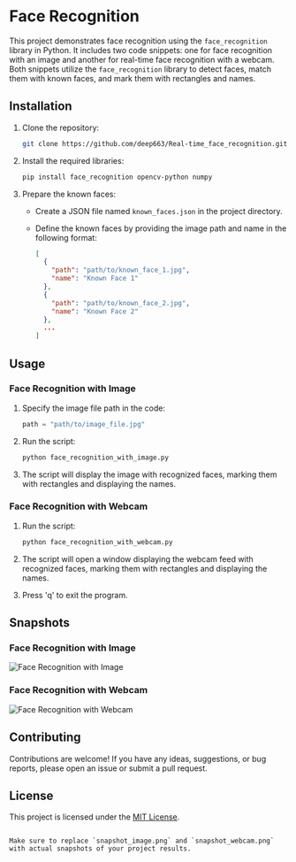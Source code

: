 # Face Recognition

This project demonstrates face recognition using the `face_recognition` library in Python. It includes two code snippets: one for face recognition with an image and another for real-time face recognition with a webcam. Both snippets utilize the `face_recognition` library to detect faces, match them with known faces, and mark them with rectangles and names.

## Installation

1. Clone the repository:

   ```bash
   git clone https://github.com/deep663/Real-time_face_recognition.git
   ```

2. Install the required libraries:

   ```bash
   pip install face_recognition opencv-python numpy
   ```

3. Prepare the known faces:

   - Create a JSON file named `known_faces.json` in the project directory.
   - Define the known faces by providing the image path and name in the following format:

     ```json
     [
       {
         "path": "path/to/known_face_1.jpg",
         "name": "Known Face 1"
       },
       {
         "path": "path/to/known_face_2.jpg",
         "name": "Known Face 2"
       },
       ...
     ]
     ```

## Usage

### Face Recognition with Image

1. Specify the image file path in the code:

   ```python
   path = "path/to/image_file.jpg"
   ```

2. Run the script:

   ```bash
   python face_recognition_with_image.py
   ```

3. The script will display the image with recognized faces, marking them with rectangles and displaying the names.

### Face Recognition with Webcam

1. Run the script:

   ```bash
   python face_recognition_with_webcam.py
   ```

2. The script will open a window displaying the webcam feed with recognized faces, marking them with rectangles and displaying the names.

3. Press 'q' to exit the program.

## Snapshots

### Face Recognition with Image
![Face Recognition with Image](https://github.com/deep663/Real-time_face_recognition/assets/62834469/1af6f2f7-b7fb-4599-a5e9-09f5e9a9c0fc)

### Face Recognition with Webcam
![Face Recognition with Webcam](https://github.com/deep663/Real-time_face_recognition/assets/62834469/6ba7137e-420f-43e8-a981-407a7c02f698)

## Contributing

Contributions are welcome! If you have any ideas, suggestions, or bug reports, please open an issue or submit a pull request.

## License

This project is licensed under the [MIT License](LICENSE).
```

Make sure to replace `snapshot_image.png` and `snapshot_webcam.png` with actual snapshots of your project results.
